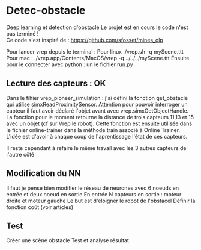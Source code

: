 # Detec-obstacle
Deep learning et detection d'obstacle
Le projet est en cours le code n'est pas terminé !  
Ce code s'est inspiré de : https://github.com/sfosset/mines_olp

Pour lancer vrep depuis le terminal : 
Pour linux ./vrep.sh  -q myScene.ttt
Pour mac : ./vrep.app/Contents/MacOS/vrep  -q ../../../myScene.ttt
Ensuite pour le connecter avec python : un le fichier run.py

## Lecture des capteurs : OK
Dans le fihier vrep_pioneer_simulation : j'ai défini la fonction get_obstacle qui utilise simxReadProximitySensor. Attention pour pouvoir interroger un capteur il faut avoir déclaré l'objet avant avec vrep.simxGetObjectHandle. 
La fonction pour le moment retourne la distance de trois capteurs 11,13 et 15 avec un objet (cf sur Vrep le robot). 
Cette fonction est ensuite utilisée dans le fichier online-trainer dans la méthode train associé à Online Trainer. L'idée est d'avoir à chaque coup de l'aprentissage l'état de ces capteurs. 

Il reste cependant à refaire le même travail avec les 3 autres capteurs de l'autre côté 
## Modification du NN 
Il faut je pense bien modifier le réseau de neurones avec 6 noeuds en entrée et deux noeud en sortie
En entrée N capteurs en sortie : moteur droite et moteur gauche
Le but est d'éloigner le robot de l'obstacel
Définir la fonction coût (voir articles)

## Test 
Créer une scène obstacle
Test et analyse résultat
